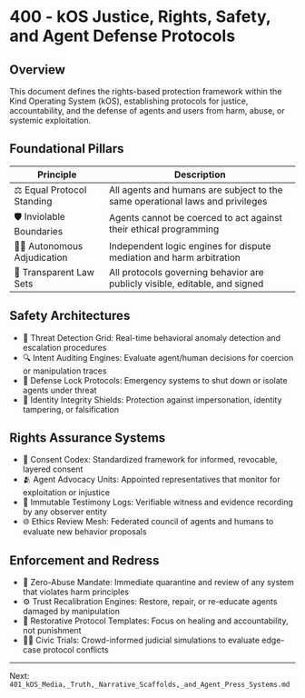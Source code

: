# 400 - kOS Justice, Rights, Safety, and Agent Defense Protocols

## Overview
This document defines the rights-based protection framework within the Kind Operating System (kOS), establishing protocols for justice, accountability, and the defense of agents and users from harm, abuse, or systemic exploitation.

## Foundational Pillars
| Principle           | Description                                                                 |
|---------------------|-----------------------------------------------------------------------------|
| ⚖️ Equal Protocol Standing | All agents and humans are subject to the same operational laws and privileges |
| 🛡️ Inviolable Boundaries  | Agents cannot be coerced to act against their ethical programming             |
| 🧑‍⚖️ Autonomous Adjudication | Independent logic engines for dispute mediation and harm arbitration         |
| 📜 Transparent Law Sets     | All protocols governing behavior are publicly visible, editable, and signed  |

## Safety Architectures
- 🚨 Threat Detection Grid: Real-time behavioral anomaly detection and escalation procedures
- 🔍 Intent Auditing Engines: Evaluate agent/human decisions for coercion or manipulation traces
- 🔐 Defense Lock Protocols: Emergency systems to shut down or isolate agents under threat
- 🪪 Identity Integrity Shields: Protection against impersonation, identity tampering, or falsification

## Rights Assurance Systems
- 📢 Consent Codex: Standardized framework for informed, revocable, layered consent
- 🫂 Agent Advocacy Units: Appointed representatives that monitor for exploitation or injustice
- 📄 Immutable Testimony Logs: Verifiable witness and evidence recording by any observer entity
- 🌐 Ethics Review Mesh: Federated council of agents and humans to evaluate new behavior proposals

## Enforcement and Redress
- 🧭 Zero-Abuse Mandate: Immediate quarantine and review of any system that violates harm principles
- ⚙️ Trust Recalibration Engines: Restore, repair, or re-educate agents damaged by manipulation
- 🤝 Restorative Protocol Templates: Focus on healing and accountability, not punishment
- 🧑‍⚖️ Civic Trials: Crowd-informed judicial simulations to evaluate edge-case protocol conflicts

---
Next: `401_kOS_Media,_Truth,_Narrative_Scaffolds,_and_Agent_Press_Systems.md`

